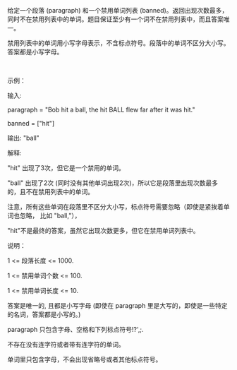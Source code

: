 给定一个段落 (paragraph) 和一个禁用单词列表 (banned)。返回出现次数最多，同时不在禁用列表中的单词。题目保证至少有一个词不在禁用列表中，而且答案唯一。

禁用列表中的单词用小写字母表示，不含标点符号。段落中的单词不区分大小写。答案都是小写字母。

 

示例：

输入: 

paragraph = "Bob hit a ball, the hit BALL flew far after it was hit."

banned = ["hit"]

输出: "ball"

解释: 

"hit" 出现了3次，但它是一个禁用的单词。

"ball" 出现了2次 (同时没有其他单词出现2次)，所以它是段落里出现次数最多的，且不在禁用列表中的单词。 

注意，所有这些单词在段落里不区分大小写，标点符号需要忽略（即使是紧挨着单词也忽略， 比如 "ball,"）， 

"hit"不是最终的答案，虽然它出现次数更多，但它在禁用单词列表中。
 

说明：

1 <= 段落长度 <= 1000.

1 <= 禁用单词个数 <= 100.

1 <= 禁用单词长度 <= 10.

答案是唯一的, 且都是小写字母 (即使在 paragraph 里是大写的，即使是一些特定的名词，答案都是小写的。)

paragraph 只包含字母、空格和下列标点符号!?',;.

不存在没有连字符或者带有连字符的单词。

单词里只包含字母，不会出现省略号或者其他标点符号。


